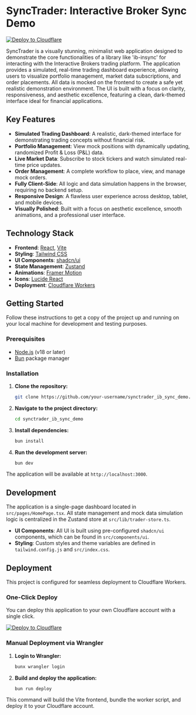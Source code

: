 # SyncTrader: Interactive Broker Sync Demo

[![Deploy to Cloudflare](https://deploy.workers.cloudflare.com/button)](https://deploy.workers.cloudflare.com/?url=https://github.com/raymondhocc/SyncTrader-20251007-041951)

SyncTrader is a visually stunning, minimalist web application designed to demonstrate the core functionalities of a library like 'ib-insync' for interacting with the Interactive Brokers trading platform. The application provides a simulated, real-time trading dashboard experience, allowing users to visualize portfolio management, market data subscriptions, and order placements. All data is mocked on the frontend to create a safe yet realistic demonstration environment. The UI is built with a focus on clarity, responsiveness, and aesthetic excellence, featuring a clean, dark-themed interface ideal for financial applications.

## Key Features

- **Simulated Trading Dashboard**: A realistic, dark-themed interface for demonstrating trading concepts without financial risk.
- **Portfolio Management**: View mock positions with dynamically updating, randomized Profit & Loss (P&L) data.
- **Live Market Data**: Subscribe to stock tickers and watch simulated real-time price updates.
- **Order Management**: A complete workflow to place, view, and manage mock orders.
- **Fully Client-Side**: All logic and data simulation happens in the browser, requiring no backend setup.
- **Responsive Design**: A flawless user experience across desktop, tablet, and mobile devices.
- **Visually Polished**: Built with a focus on aesthetic excellence, smooth animations, and a professional user interface.

## Technology Stack

- **Frontend**: [React](https://react.dev/), [Vite](https://vitejs.dev/)
- **Styling**: [Tailwind CSS](https://tailwindcss.com/)
- **UI Components**: [shadcn/ui](https://ui.shadcn.com/)
- **State Management**: [Zustand](https://zustand-demo.pmnd.rs/)
- **Animations**: [Framer Motion](https://www.framer.com/motion/)
- **Icons**: [Lucide React](https://lucide.dev/)
- **Deployment**: [Cloudflare Workers](https://workers.cloudflare.com/)

## Getting Started

Follow these instructions to get a copy of the project up and running on your local machine for development and testing purposes.

### Prerequisites

- [Node.js](https://nodejs.org/) (v18 or later)
- [Bun](https://bun.sh/) package manager

### Installation

1.  **Clone the repository:**
    ```bash
    git clone https://github.com/your-username/synctrader_ib_sync_demo.git
    ```

2.  **Navigate to the project directory:**
    ```bash
    cd synctrader_ib_sync_demo
    ```

3.  **Install dependencies:**
    ```bash
    bun install
    ```

4.  **Run the development server:**
    ```bash
    bun dev
    ```

The application will be available at `http://localhost:3000`.

## Development

The application is a single-page dashboard located in `src/pages/HomePage.tsx`. All state management and mock data simulation logic is centralized in the Zustand store at `src/lib/trader-store.ts`.

- **UI Components**: All UI is built using pre-configured `shadcn/ui` components, which can be found in `src/components/ui`.
- **Styling**: Custom styles and theme variables are defined in `tailwind.config.js` and `src/index.css`.

## Deployment

This project is configured for seamless deployment to Cloudflare Workers.

### One-Click Deploy

You can deploy this application to your own Cloudflare account with a single click.

[![Deploy to Cloudflare](https://deploy.workers.cloudflare.com/button)](https://deploy.workers.cloudflare.com/?url=https://github.com/raymondhocc/SyncTrader-20251007-041951)

### Manual Deployment via Wrangler

1.  **Login to Wrangler:**
    ```bash
    bunx wrangler login
    ```

2.  **Build and deploy the application:**
    ```bash
    bun run deploy
    ```

This command will build the Vite frontend, bundle the worker script, and deploy it to your Cloudflare account.